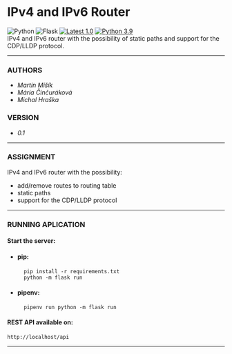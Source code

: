 # IPv4 and IPv6 Router  
![Python](https://img.shields.io/badge/Python-14354C?style=flat-square&logo=python&logoColor=white)
![Flask](https://img.shields.io/badge/Flask-000000?color=161616&style=flat-square&logo=flask&logoColor=white)
[![Latest 1.0](https://img.shields.io/badge/latest-v2.1-red.svg?style=flat-square)](https://bitbucket.org/proheap/ipv4-ipv6-router/)
[![Python 3.9](https://img.shields.io/badge/python-v3.9-green.svg?style=flat-square)](https://www.python.org/downloads/release/python-393/)  
IPv4 and IPv6 router with the possibility of static paths and support for the CDP/LLDP protocol.

---
### AUTHORS
- *Martin Mišík*
- *Mária Činčuráková*
- *Michal Hraška*

### VERSION
- *0.1*

---
### ASSIGNMENT
IPv4 and IPv6 router with the possibility:

- add/remove routes to routing table
- static paths
- support for the CDP/LLDP protocol

---
### RUNNING APLICATION
#### Start the server:

- #### pip:

	    pip install -r requirements.txt
	    python -m flask run
		
- #### pipenv:	
	 
        pipenv run python -m flask run	
		
#### REST API available on:
	http://localhost/api
	
---